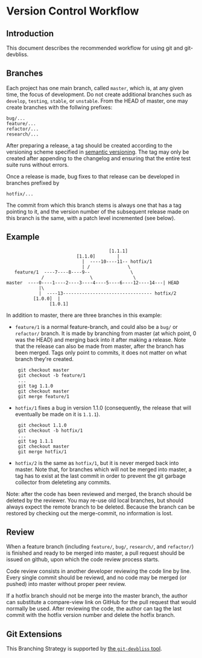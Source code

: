 # Version Control Workflow

## Introduction

This document describes the recommended workflow for using git and git-devbliss.

## Branches

Each project has one main branch, called `master`, which is, at any given time, the focus of development. Do not create
additional branches such as `develop`, `testing`, `stable`, or `unstable`. From the HEAD of master, one may create
branches with the follwing prefixes:

    bug/...
    feature/...
    refactor/...
    research/...

After preparing a release, a tag should be created according to the versioning scheme specified in
[semantic versioning](http://semver.org/). The tag may only be created after appending to the changelog
and ensuring that the entire test suite runs without errors.

Once a release is made, bug fixes to that release can be developed in branches prefixed by

    hotfix/...

The commit from which this branch stems is always one that has a tag pointing to it, and the version number of the
subsequent release made on this branch is the same, with a patch level incremented (see below).

## Example
                                          [1.1.1]
                              [1.1.0]        |
                                |  ----10----11-- hotfix/1
                                | /              \
       feature/1  ----7----8----9--               \
                 /                 \               \
    master  ----0----1----2----3----4----5----6----12----14---| HEAD
                |\
                |  ----13--------------------------------- hotfix/2
              [1.0.0]  |
                    [1.0.1]

In addition to master, there are three branches in this example:

 - `feature/1` is a normal feature-branch, and could also be a `bug/` or `refactor/` branch. It is made by branching
   from master (at which point, 0 was the HEAD) and merging back into it after making a release. Note that the release
   can also be made from master, after the branch has been merged. Tags only point to commits, it does not matter on
   what branch they're created.

        git checkout master
        git checkout -b feature/1
        ...
        git tag 1.1.0
        git checkout master
        git merge feature/1

 - `hotfix/1` fixes a bug in version 1.1.0 (consequently, the release that will eventually be made on it is `1.1.1`).

        git checkout 1.1.0
        git checkout -b hotfix/1
        ...
        git tag 1.1.1
        git checkout master
        git merge hotfix/1

 - `hotfix/2` is the same as `hotfix/1`, but it is never merged back into master. Note that, for branches which will
   not be merged into master, a tag has to exist at the last commit in order to prevent the git garbage collector from
   deleteting any commits.

Note: after the code has been reviewed and merged, the branch should be deleted by the reviewer. You may re-use old
local branches, but should always expect the remote branch to be deleted. Because the branch can be restored by
checking out the merge-commit, no information is lost.

## Review

When a feature branch (including `feature/`, `bug/`, `research/`, and `refactor/`) is finished and ready to be merged
into master, a pull request should be issued on github, upon which the code review process starts.

Code review consists in another developer reviewing the code line by line. Every single commit should be reviewd, and
no code may be merged (or pushed) into master without proper peer review.

If a hotfix branch should not be merge into the master branch, the author can substitute a compare-view link on GitHub
for the pull request that would normally be used. After reviewing the code, the author can tag the last commit with the
hotfix version number and delete the hotfix branch.

## Git Extensions

This Branching Strategy is supported by [the `git-devbliss` tool](https://github.com/devbliss/git-devbliss).
